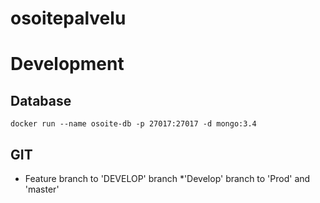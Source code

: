 osoitepalvelu
=============

# Development

## Database

    docker run --name osoite-db -p 27017:27017 -d mongo:3.4

## GIT
* Feature branch to 'DEVELOP' branch
*'Develop' branch to 'Prod' and 'master'